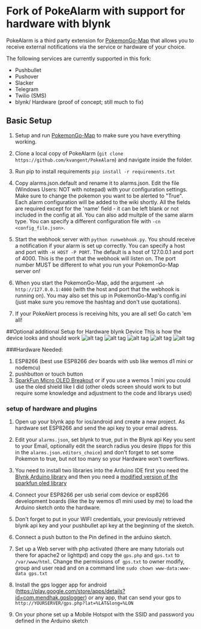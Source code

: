 # Fork of PokeAlarm with support for hardware with blynk

PokeAlarm is a third party extension for [PokemonGo-Map](https://github.com/PokemonGoMap/PokemonGo-Map) that allows you to receive external notifications via the service or hardware of your choice.

The following services are currently supported in this fork:
* Pushbullet
* Pushover
* Slacker
* Telegram 
* Twilio (SMS)
* blynk/ Hardware (proof of concept; still much to fix)

## Basic Setup

1. Setup and run [PokemonGo-Map](https://github.com/PokemonGoMap/PokemonGo-Map) to make sure you have everything working.

2. Clone a local copy of PokeAlarm (`git clone https://github.com/kvangent/PokeAlarm`) and navigate inside the folder.

3. Run pip to install requirements `pip install -r requirements.txt`

4. Copy alarms.json.default and rename it to alarms.json. Edit the file (Windows Users: NOT with notepad) with your configuration settings. Make sure to change the pokemon you want to be alerted to "True". Each alarm configuration will be added to the wiki shortly. All the fields are required except for the 'name' field - it can be left blank or not included in the config at all. You can also add multple of the same alarm type.  You can specify a different configuration file with `-cn <config_file.json>`.

5. Start the webhook server with `python runwebhook.py`. You should receive a notification if your alarm is set up correctly. You can specify a host and port with `-H HOST -P PORT`. The default is a host of 127.0.0.1 and port of 4000. This is the port that the webhook will listen on. The port number MUST be different to what you run your PokemonGo-Map server on!

6. When you start the PokemonGo-Map, add the argument `-wh http://127.0.0.1:4000` (with the host and port that the webhook is running on). You may also set this up in PokemonGo-Map's config.ini (just make sure you remove the hashtag and don't use quotations). 

7. If your PokeAlert process is receiving hits, you are all set! Go catch 'em all!



##Optional additional Setup for Hardware blynk Device
This is how the device looks and should work
![alt tag](https://raw.githubusercontent.com/PokeAlarm/master/blynk_hardware_extras/docu/backside.JPG)
![alt tag](https://raw.githubusercontent.com/PokeAlarm/master/blynk_hardware_extras/docu/frontside_wait.JPG)
![alt tag](https://raw.githubusercontent.com/PokeAlarm/master/blynk_hardware_extras/docu/frontside_detected.JPG)
![alt tag](https://raw.githubusercontent.com/PokeAlarm/master/PokeAlarm/blynk_hardware_extras/docu/notification.png)
![alt tag](https://raw.githubusercontent.com/PokeAlarm/master/PokeAlarm/blynk_hardware_extras/docu/gmaps.png)

###Hardware Needed:
1. ESP8266 (best use ESP8266 dev boards with usb like wemos d1 mini or nodemcu)
2. pushbutton or touch button
3. [SparkFun Micro OLED Breakout](https://www.sparkfun.com/products/13003) or if you use a wemos 1 mini you could use the oled shield like I did
(other oleds screen should work to but require some knowledge and adjustment to the code and librarys used)

### setup of hardware and plugins

1. Open up your blynk app for ios/android and create a new project. As hardware set ESP8266 and send the api key to your email adress.

2. Edit your `alarms.json`, set blynk to true, put in the Blynk api Key you sent to your Email, optionally edit the search radius you desire (tipps for this in the `alarms.json.editors_choice`) and don't forget to set some Pokemon to true, but not too many so your Hardware won't overflows.

3. You need to install two libraries into the Arduino IDE first you need the [Blynk Arduino library](http://www.blynk.cc/getting-started/) and then you need a [modified version of the sparkfun oled library](https://github.com/EdwinRobotics/ER_Micro_OLED_Arduino_Library)

4. Connect your ESP8266 per usb serial com device or esp8266 development boards (like the by wemos d1 mini used by me) to load the Arduino sketch onto the hardware.
   
5. Don't forget to put in your WIFI credentials, your previously retrieved blynk api key and your pushbullet api key at the beginning of the sketch.

6. Connect a push button to the Pin defined in the arduino sketch.

7. Set up a Web server with php activated (there are many tutorials out there for apache2 or lighttpd) and copy the `gps.php` and `gps.txt` to `/var/www/html`. Change the permissions of` gps.txt` to owner modify, group and user read and on a command line `sudo chown www-data:www-data gps.txt`    

8. Install the gps logger app for android (https://play.google.com/store/apps/details?id=com.mendhak.gpslogger) or any app, that can send your gps to `http://YOURSERVER/gps.php?lat=%LAT&long=%LON`

9. On your phone set up a Mobile Hotspot with the SSID and password you defined in the Arduino sketch

